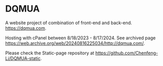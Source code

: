 # DQMUA
A website project of combination of front-end and back-end. https://dqmua.com.

Hosting with cPanel between 8/18/2023 - 8/17/2024. See archived page https://web.archive.org/web/20240816225034/http://dqmua.com/.

Please check the Static-page repository at https://github.com/Chenfeng-Li/DQMUA-static.
